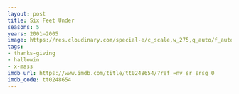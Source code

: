 ```yaml
---
layout: post
title: Six Feet Under
seasons: 5
years: 2001–2005
image: https://res.cloudinary.com/special-e/c_scale,w_275,q_auto/f_auto/Series%20posters/Six_Feet_Under.png
tags:
- thanks-giving
- hallowin
- x-mass
imdb_url: https://www.imdb.com/title/tt0248654/?ref_=nv_sr_srsg_0
imdb_code: tt0248654
---
```

